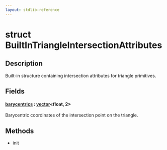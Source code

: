 ```yaml
---
layout: stdlib-reference
---
```


# struct BuiltInTriangleIntersectionAttributes

## Description

Built-in structure containing intersection attributes for triangle primitives.


## Fields

####  <a id="decl-barycentrics"></a>[barycentrics](barycentrics.html) : [vector](../vector/index.html)\<float, 2\>
Barycentric coordinates of the intersection point on the triangle.


## Methods

* init


<!-- RTD-TOC-START
```{toctree}
:titlesonly:
:hidden:

barycentrics <barycentrics>
```
RTD-TOC-END -->
